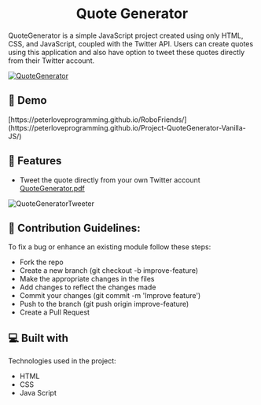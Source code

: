 <h1 align="center" id="title">Quote Generator</h1>


<p id="description">QuoteGenerator is a simple JavaScript project created using only HTML, CSS, and JavaScript, coupled with the Twitter API. Users can create quotes using this application and also have option to tweet these quotes directly from their Twitter account.</p>

[![QuoteGenerator](https://github.com/Peterloveprogramming/Project-QuoteGenerator-Vanilla-JS/assets/131538732/2581ff87-93a8-4b7b-8c5f-654308b86984)](https://peterloveprogramming.github.io/Project-QuoteGenerator-Vanilla-JS/)

<h2>🚀 Demo</h2>
[https://peterloveprogramming.github.io/RoboFriends/](https://peterloveprogramming.github.io/Project-QuoteGenerator-Vanilla-JS/)
  
<h2>🧐 Features</h2>

*   Tweet the quote directly from your own Twitter account
[QuoteGenerator.pdf](https://github.com/Peterloveprogramming/Project-QuoteGenerator-Vanilla-JS/files/12501447/QuoteGenerator.pdf)

![QuoteGeneratorTweeter](https://github.com/Peterloveprogramming/Project-QuoteGenerator-Vanilla-JS/assets/131538732/c7d02643-901c-45a7-a375-31c329289573)

  <h2>🍰 Contribution Guidelines:</h2>

To fix a bug or enhance an existing module follow these steps: 

*   Fork the repo
*   Create a new branch (git checkout -b improve-feature)
*   Make the appropriate changes in the files
*   Add changes to reflect the changes made
*   Commit your changes (git commit -m 'Improve feature')
*   Push to the branch (git push origin improve-feature)
*   Create a Pull Request
  
<h2>💻 Built with</h2>

Technologies used in the project:

*   HTML
*   CSS
*   Java Script

